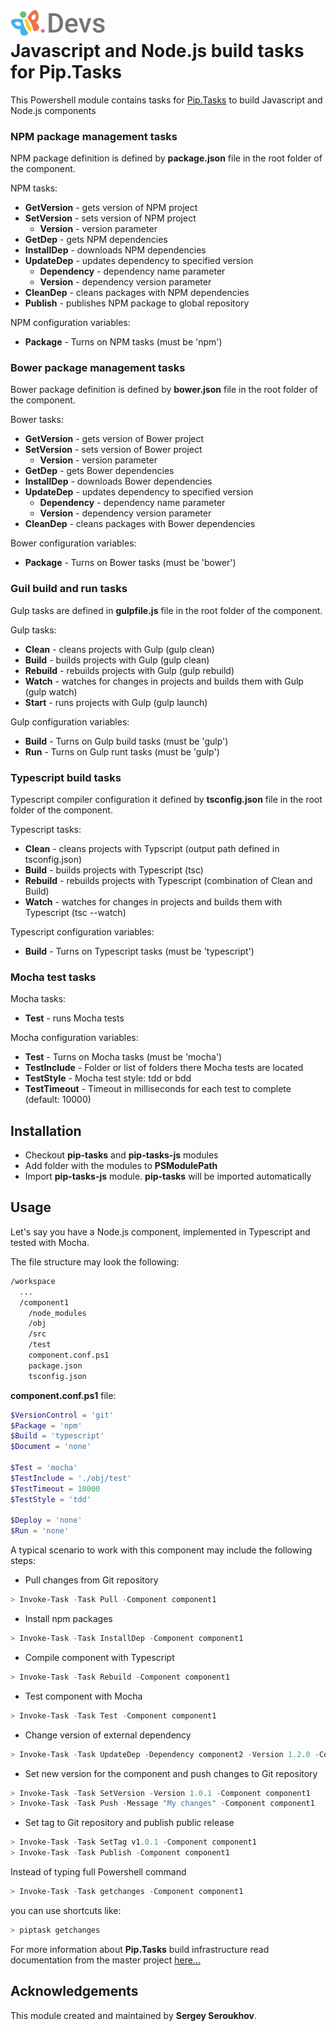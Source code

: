 # <img src="https://github.com/pip-tasks/pip-tasks/raw/master/artifacts/logo.png" alt="Pip.Devs Logo" style="max-width:30%"> <br/> Javascript and Node.js build tasks for Pip.Tasks

This Powershell module contains tasks for [Pip.Tasks](https://github.com/pip-tasks/pip-tasks) to build Javascript and Node.js components

### NPM package management tasks

NPM package definition is defined by **package.json** file in the root folder of the component.

NPM tasks:
* **GetVersion** - gets version of NPM project
* **SetVersion** - sets version of NPM project
  - **Version** - version parameter
* **GetDep** - gets NPM dependencies
* **InstallDep** - downloads NPM dependencies 
* **UpdateDep** - updates dependency to specified version
  - **Dependency** - dependency name parameter
  - **Version** - dependency version parameter
* **CleanDep** - cleans packages with NPM dependencies
* **Publish** - publishes NPM package to global repository

NPM configuration variables:
* **Package** - Turns on NPM tasks (must be 'npm')

### Bower package management tasks

Bower package definition is defined by **bower.json** file in the root folder of the component.

Bower tasks:
* **GetVersion** - gets version of Bower project
* **SetVersion** - sets version of Bower project
  - **Version** - version parameter
* **GetDep** - gets Bower dependencies
* **InstallDep** - downloads Bower dependencies
* **UpdateDep** - updates dependency to specified version
  - **Dependency** - dependency name parameter
  - **Version** - dependency version parameter
* **CleanDep** - cleans packages with Bower dependencies

Bower configuration variables:
* **Package** - Turns on Bower tasks (must be 'bower')

### Guil build and run tasks

Gulp tasks are defined in **gulpfile.js** file in the root folder of the component.

Gulp tasks:
* **Clean** - cleans projects with Gulp (gulp clean)
* **Build** - builds projects  with Gulp (gulp clean)
* **Rebuild** - rebuilds projects with Gulp (gulp rebuild)
* **Watch** - watches for changes in projects and builds them with Gulp (gulp watch)
* **Start** - runs projects with Gulp (gulp launch)

Gulp configuration variables:
* **Build** - Turns on Gulp build tasks (must be 'gulp')
* **Run** - Turns on Gulp runt tasks (must be 'gulp')

### Typescript build tasks

Typescript compiler configuration it defined by **tsconfig.json** file in the root folder of the component.

Typescript tasks:
* **Clean** - cleans projects with Typscript (output path defined in tsconfig.json)
* **Build** - builds projects  with Typescript (tsc)
* **Rebuild** - rebuilds projects with Typescript (combination of Clean and Build)
* **Watch** - watches for changes in projects and builds them with Typescript (tsc --watch)

Typescript configuration variables:
* **Build** - Turns on Typescript tasks (must be 'typescript')

### Mocha test tasks

Mocha tasks:
* **Test** - runs Mocha tests

Mocha configuration variables:
* **Test** - Turns on Mocha tasks (must be 'mocha')
* **TestInclude** - Folder or list of folders there Mocha tests are located
* **TestStyle** - Mocha test style: tdd or bdd
* **TestTimeout** - Timeout in milliseconds for each test to complete (default: 10000)

## Installation

* Checkout **pip-tasks** and **pip-tasks-js** modules
* Add folder with the modules to **PSModulePath**
* Import **pip-tasks-js** module. **pip-tasks** will be imported automatically

## Usage

Let's say you have a Node.js component, implemented in Typescript and tested with Mocha.

The file structure may look the following:
```bash
/workspace
  ...
  /component1
    /node_modules
    /obj
    /src
    /test
    component.conf.ps1
    package.json
    tsconfig.json
```

**component.conf.ps1** file:
```powershell
$VersionControl = 'git'
$Package = 'npm'
$Build = 'typescript'
$Document = 'none'

$Test = 'mocha'
$TestInclude = './obj/test'
$TestTimeout = 10000
$TestStyle = 'tdd'

$Deploy = 'none'
$Run = 'none'
```

A typical scenario to work with this component may include the following steps:

* Pull changes from Git repository
```powershell
> Invoke-Task -Task Pull -Component component1
```

* Install npm packages
```powershell
> Invoke-Task -Task InstallDep -Component component1
```

* Compile component with Typescript
```powershell
> Invoke-Task -Task Rebuild -Component component1
```

* Test component with Mocha
```powershell
> Invoke-Task -Task Test -Component component1
```

* Change version of external dependency
```powershell
> Invoke-Task -Task UpdateDep -Dependency component2 -Version 1.2.0 -Component component1
```

* Set new version for the component and push changes to Git repository
```powershell
> Invoke-Task -Task SetVersion -Version 1.0.1 -Component component1
> Invoke-Task -Task Push -Message "My changes" -Component component1
```

* Set tag to Git repository and publish public release
```powershell
> Invoke-Task -Task SetTag v1.0.1 -Component component1
> Invoke-Task -Task Publish -Component component1
```

Instead of typing full Powershell command 
```powershell
> Invoke-Task -Task getchanges -Component component1
```
you can use shortcuts like:
```powershell
> piptask getchanges
```

For more information about **Pip.Tasks** build infrastructure read documentation 
from the master project [here...](https://github.com/pip-tasks/pip-tasks)

## Acknowledgements

This module created and maintained by **Sergey Seroukhov**.
